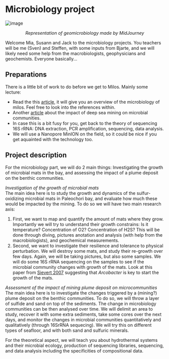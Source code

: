 # Microbiology project
![image](https://github.com/MeinzBeur/MilosSummerSchool2023/assets/43003903/bb21488b-38c1-4267-9855-62d0edfea197)
<p align="center">
  <i>Representation of geomicrobiology made by MidJourney</i>
</p>

Welcome Mia, Susann and Jack to the microbiology projects. You teachers will be me (Sven) and Steffen, with some inputs from Bjarte, and we will likely need some help from the macrobiologists, geophysicians and geochemists. Everyone basically...

## Preparations
There is a little bit of work to do before we get to Milos. Mainly some lecture:
- Read the this [article](https://www.frontiersin.org/articles/10.3389/fmicb.2022.1060168/full), it will give you an overview of the microbiology of milos. Feel free to look into the references within.
- Another [article](https://aslopubs.onlinelibrary.wiley.com/doi/full/10.1002/lno.11403) about the impact of deep sea mining on microbial communities.
- In case this is a bit fusy for you, get back to the theory of sequencing 16S rRNA: DNA extraction, PCR amplification, sequencing, data analysis.
- We will use a Nanopore MinION on the field, so it could be nice if you get aquainted with the technology too.

## Project description
For the microbiology part, we will do 2 main things: Investigating the growth of microbial mats in the bay, and assessing the impact of a plume deposit on the benthic communities.

_Investigation of the growth of microbial mats_  
The main idea here is to study the growth and dynamics of the sulfur-oxidizing microbial mats in Paleochori bay, and evaluate how much these would be impacted by the mining. To do so we will have two main research axis:
1. First, we want to map and quantify the amount of mats where they grow. Importantly we will try to understand their growth constrains: Is it temperature? Concentration of O2? Concentration of H2S? This will be done through diving, pictures anotation and analysis (with help from the macrobiologists), and geochemical measurements.
2. Second, we want to investigate their resilience and tolerance to physical perturbation. We will destroy some mats, and study their re-growth over few days. Again, we will be taking pictures, but also some samples. We will do some 16S rRNA sequencing on the samples to see if the microbial community changes with growth of the mats. Look at this paper from [Sievert 2007](https://ami-journals.onlinelibrary.wiley.com/doi/10.1111/j.1462-2920.2006.01156.x) suggesting that _Arcobacter_ is key to start the growth of the mats.

_Assessment of the impact of mining plume deposit on microcommunities_  
The main idea here is to investigate the changes triggered by a (mining?) plume deposit on the benthic communities. To do so, we will throw a layer of sulfide and sand on top of the sediments. The change in microbiology communities can be then analysed over time. 
We will delimit an area to study, recover it with some extra sediments, take some cores over the next days, and monitor the changes in microbial communities quantitatively and qualitatively (through 16SrRNA sequecing). We will try this on different types of seafloor, and with both sand and sulfuric minerals.

For the theoretical aspect, we will teach you about hydrothermal systems and their microbial ecology, production of sequencing libraries, sequencing, and data analysis including the specificities of compositional data.
